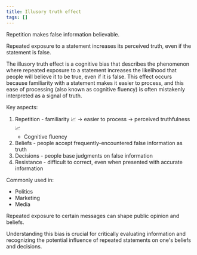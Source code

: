 ```yaml
---
title: Illusory truth effect
tags: []
---
```


Repetition makes false information believable.  

Repeated exposure to a statement increases its perceived truth, even if the statement is false.  

The illusory truth effect is a cognitive bias that describes the phenomenon where repeated exposure to a statement increases the likelihood that people will believe it to be true, even if it is false. This effect occurs because familiarity with a statement makes it easier to process, and this ease of processing (also known as cognitive fluency) is often mistakenly interpreted as a signal of truth.  

Key aspects:  
1. Repetition - familiarity 📈 -> easier to process -> perceived truthfulness 📈
	- Cognitive fluency
2. Beliefs - people accept frequently-encountered false information as truth
3. Decisions - people base judgments on false information
4. Resistance - difficult to correct, even when presented with accurate information  

Commonly used in:  
- Politics
- Marketing
- Media

Repeated exposure to certain messages can shape public opinion and beliefs.  

Understanding this bias is crucial for critically evaluating information and recognizing the potential influence of repeated statements on one's beliefs and decisions.  
